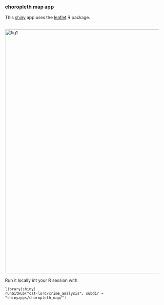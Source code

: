 ### choropleth map app

This [shiny](http://shiny.rstudio.com) app uses the [leaflet](https://rstudio.github.io/leaflet/) R package.
<br>
<br>

<img src="https://github.com/cat-lord/crime_analysis/blob/master/images/choropleth_map_app.png" alt="fig1" width="800">

Run it locally int your R session with:

```
library(shiny)
runGitHub("cat-lord/crime_analysis", subdir = "shinyapps/choropleth_map/")
```
